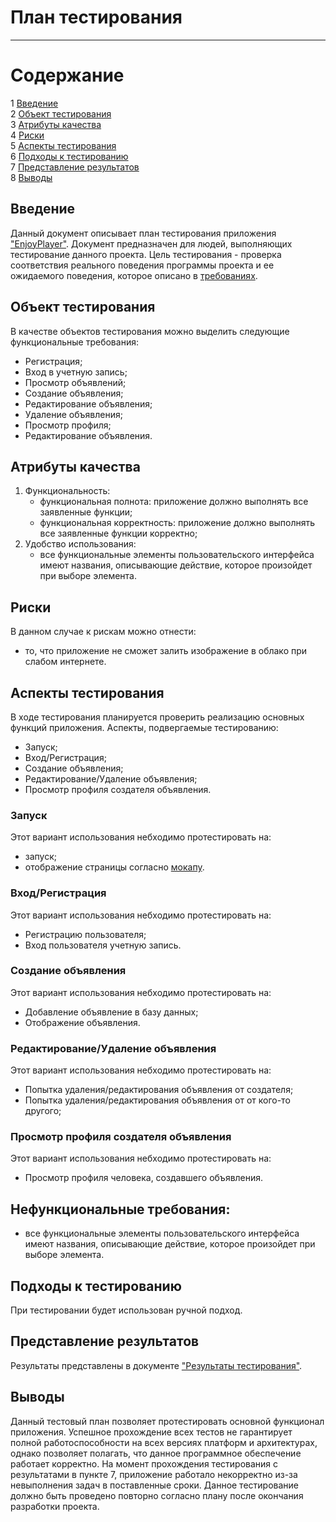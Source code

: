 # План тестирования
---

# Содержание
1 [Введение](#introduction)  
2 [Объект тестирования](#items)  
3 [Атрибуты качества](#quality)  
4 [Риски](#risk)  
5 [Аспекты тестирования](#features)  
6 [Подходы к тестированию](#approach)  
7 [Представление результатов](#pass)  
8 [Выводы](#conclusion)

<a name="introduction"/>

## Введение

Данный документ описывает план тестирования приложения ["EnjoyPlayer"](https://github.com/glestorn/EnjoyPlayer). Документ предназначен для людей, выполняющих тестирование данного проекта. Цель тестирования - проверка соответствия реального поведения программы проекта и ее ожидаемого поведения, которое описано в [требованиях](https://github.com/glestorn/EnjoyPlayer/blob/master/Documents/Requirements/RussianRequirementsDocument.md).

<a name="items"/>

## Объект тестирования

В качестве объектов тестирования можно выделить следующие функциональные требования:

* Регистрация;
* Вход в учетную запись;
* Просмотр объявлений;
* Создание объявления;
* Редактирование объявления;
* Удаление объявления;
* Просмотр профиля;
* Редактирование объявления.


<a name="quality"/>

## Атрибуты качества

1. Функциональность:
    - функциональная полнота: приложение должно выполнять все заявленные функции;
    - функциональная корректность: приложение должно выполнять все заявленные функции корректно;
2. Удобство использования:
    - все функциональные элементы пользовательского интерфейса имеют названия, описывающие действие, которое произойдет при выборе элемента.

<a name="risk"/>

## Риски

В данном случае к рискам можно отнести:
* то, что приложение не сможет залить изображение в облако при слабом интернете.

<a name="features"/>

## Аспекты тестирования

В ходе тестирования планируется проверить реализацию основных функций приложения. Аспекты, подвергаемые тестированию: 
* Запуск;  
* Вход/Регистрация;  
* Создание объявления;
* Редактирование/Удаление объявления;
* Просмотр профиля создателя объявления.

### Запуск
Этот вариант использования небходимо протестировать на:
* запуск;
* отображение страницы согласно [мокапу](https://github.com/glestorn/EnjoyPlayer/blob/master/Documents/Mockups/MainView.png).

### Вход/Регистрация
Этот вариант использования небходимо протестировать на:
* Регистрацию пользователя;  
* Вход пользователя учетную запись.  

### Создание объявления
Этот вариант использования небходимо протестировать на:
* Добавление объявление в базу данных;  
* Отображение объявления.  

### Редактирование/Удаление объявления
Этот вариант использования небходимо протестировать на:
* Попытка удаления/редактирования объявления от создателя;
* Попытка удаления/редактирования объявления от от кого-то другого;

### Просмотр профиля создателя объявления
Этот вариант использования небходимо протестировать на:
* Просмотр профиля человека, создавшего объявления.

## Нефункциональные требования:
* все функциональные элементы пользовательского интерфейса имеют названия, описывающие действие, которое произойдет при выборе элемента.

<a name="approach"/>

## Подходы к тестированию

При тестировании будет использован ручной подход.

<a name="pass"/>

## Представление результатов

Результаты представлены  в документе ["Результаты тестирования"](https://github.com/DanutaGagua/Personal-film-collection-manager/blob/master/Test%20results.md).

<a name="conclusion"/>

## Выводы

Данный тестовый план позволяет протестировать основной функционал приложения. Успешное прохождение всех тестов не гарантирует полной работоспособности на всех версиях платформ и архитектурах, однако позволяет полагать, что данное программное обеспечение работает корректно. На момент прохождения тестирования с результатами в пункте 7, приложение работало некорректно из-за невыполнения задач в поставленные сроки. Данное тестирование должно быть проведено повторно согласно плану после окончания разработки проекта.
